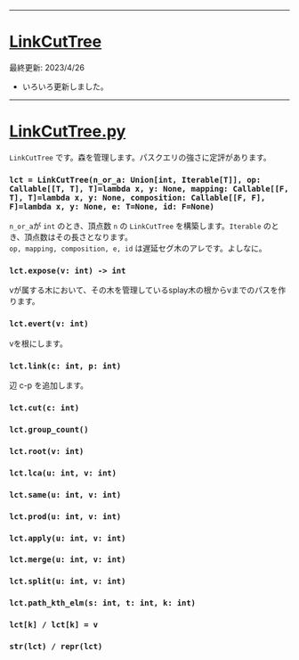 _____

# [LinkCutTree](https://github.com/titanium-22/Library_py/blob/main/DataStructures/LinkCutTree)

最終更新: 2023/4/26
- いろいろ更新しました。  

_____

# [LinkCutTree.py](https://github.com/titanium-22/Library_py/blob/main/DataStructures/LinkCutTree/LinkCutTree.py)

`LinkCutTree` です。森を管理します。パスクエリの強さに定評があります。

### ```lct = LinkCutTree(n_or_a: Union[int, Iterable[T]], op: Callable[[T, T], T]=lambda x, y: None, mapping: Callable[[F, T], T]=lambda x, y: None, composition: Callable[[F, F], F]=lambda x, y: None, e: T=None, id: F=None)```
`n_or_a`が `int` のとき、頂点数 `n` の `LinkCutTree` を構築します。`Iterable` のとき、頂点数はその長さとなります。  
`op, mapping, composition, e, id` は遅延セグ木のアレです。よしなに。

### ```lct.expose(v: int) -> int```
vが属する木において、その木を管理しているsplay木の根からvまでのパスを作ります。

### ```lct.evert(v: int)```
vを根にします。

### ```lct.link(c: int, p: int)```
辺 c-p を追加します。

### ```lct.cut(c: int)```

### ```lct.group_count()```

### ```lct.root(v: int)```

### ```lct.lca(u: int, v: int)```

### ```lct.same(u: int, v: int)```

### ```lct.prod(u: int, v: int)```

### ```lct.apply(u: int, v: int)```

### ```lct.merge(u: int, v: int)```

### ```lct.split(u: int, v: int)```

### ```lct.path_kth_elm(s: int, t: int, k: int)```

### ```lct[k] / lct[k] = v```

### ```str(lct) / repr(lct)```
